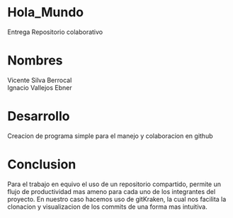 # Hola_Mundo

Entrega Repositorio colaborativo

<body>
<h1>Nombres</h1>
Vicente Silva Berrocal<br>
Ignacio Vallejos Ebner

<h1>Desarrollo</h1>
Creacion de programa simple para el manejo y colaboracion en github

<h1>Conclusion</h1>
Para el trabajo en equivo el uso de un repositorio compartido, permite un flujo de productividad mas ameno para cada uno de los integrantes del proyecto.
En nuestro caso hacemos uso de gitKraken, la cual nos facilita la clonacion y visualizacion de los commits de una forma mas intuitiva. 

</body>
